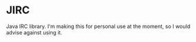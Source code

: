 # JIRC
Java IRC library. I'm making this for personal use at the moment, so I would advise against using it.
